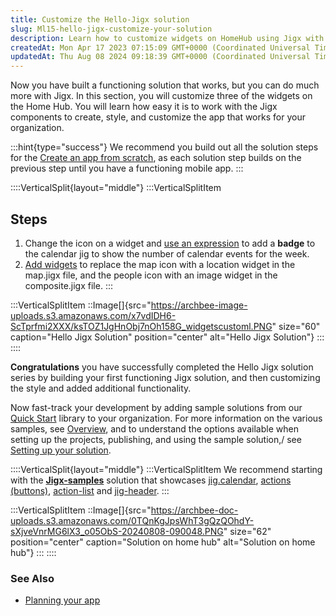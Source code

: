 ```yaml
---
title: Customize the Hello-Jigx solution
slug: Ml15-hello-jigx-customize-your-solution
description: Learn how to customize widgets on HomeHub using Jigx with step-by-step instructions on changing icons, adding badges with expressions, and creating new widgets. This document also celebrates your completion of the Hello Jigx solution series and offers val
createdAt: Mon Apr 17 2023 07:15:09 GMT+0000 (Coordinated Universal Time)
updatedAt: Thu Aug 08 2024 09:18:39 GMT+0000 (Coordinated Universal Time)
---
```


Now you have built a functioning solution that works, but you can do much more with Jigx. In this section, you will customize three of the widgets on the Home Hub. You will learn how easy it is to work with the Jigx components to create, style, and customize the app that works for your organization.

:::hint{type="success"}
We recommend you build out all the solution steps for the [Create an app from scratch](docId:8SeLgEopqiL70vPoV72WY), as each solution step builds on the previous step until you have a functioning mobile app.
:::

::::VerticalSplit{layout="middle"}
:::VerticalSplitItem
## Steps

1. Change the icon on a widget and [use an expression](<./Customize the Hello-Jigx solution/Change an icon and add a badge.md>) to add a **badge** to the calendar jig to show the number of calendar events for the week.
2. [Add widgets](<./Customize the Hello-Jigx solution/Add widgets.md>) to replace the map icon with a location widget in the map.jigx file, and the people icon with an image widget in the composite.jigx file.
:::

:::VerticalSplitItem
::Image[]{src="https://archbee-image-uploads.s3.amazonaws.com/x7vdIDH6-ScTprfmi2XXX/ksTOZ1JgHnObj7nOh158G_widgetscustoml.PNG" size="60" caption="Hello Jigx Solution" position="center" alt="Hello Jigx Solution"}
:::
::::

**Congratulations** you have successfully completed the Hello Jigx solution series by building your first functioning Jigx solution, and then customizing the style and added additional functionality.

Now fast-track your development by adding sample solutions from our <a href="https://manage.jigx.com/quickstart" target="_blank">Quick Start</a> library to your organization. For more information on the various samples, see [Overview](docId:_u2qDe390FGLp6uhKVBDF), and to understand the options available when setting up the projects, publishing, and using the sample solution,/ see [Setting up your solution](docId:1gfew7GRPvkfxon-TsymP).

::::VerticalSplit{layout="middle"}
:::VerticalSplitItem
We recommend starting with the <a href="https://github.com/jigx-com/jigx-samples/tree/main/quickstart/jigx-samples" target="_blank">**Jigx-samples**</a> solution that showcases [jig.calendar](docId\:hy1qoV8MoBj9cI0fkqeN9), [actions (buttons)](docId\:NnWj5GZlMULWbPAbqnn_F), [action-list](docId\:c214APGFspKQ_gkyZrYO7) and [jig-header](docId\:u-1_gLUe2tawUivvr85ab).
:::

:::VerticalSplitItem
::Image[]{src="https://archbee-doc-uploads.s3.amazonaws.com/0TQnKgJpsWhT3gQzQOhdY-sXjveVnrMG6lX3_o05ObS-20240808-090048.PNG" size="62" position="center" caption="Solution on home hub" alt="Solution on home hub"}
:::
::::

### See Also

- [Planning your app](<./../Planning your app.md>)


